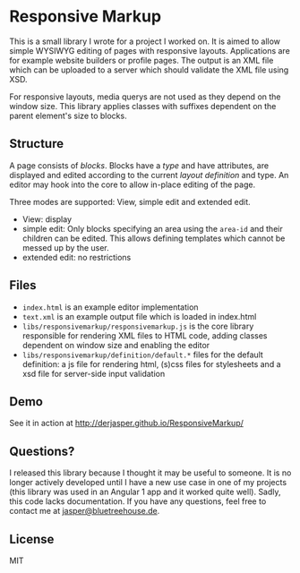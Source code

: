 Responsive Markup
=================


This is a small library I wrote for a project I worked on. It is aimed to allow simple WYSIWYG editing of pages with responsive layouts. Applications are for example website builders or profile pages.
The output is an XML file which can be uploaded to a server which should validate the XML file using XSD.

For responsive layouts, media querys are not used as they depend on the window size. This library applies classes with suffixes dependent on the parent element's size to blocks.


Structure
---------

A page consists of *blocks*. Blocks have a *type* and have attributes, are displayed and edited according to the current *layout definition* and type. An editor may hook into the core to allow in-place editing of the page.

Three modes are supported: View, simple edit and extended edit.

* View: display
* simple edit: Only blocks specifying an area using the `area-id` and their children can be edited. This allows defining templates which cannot be messed up by the user.
* extended edit: no restrictions


Files
-----

* `index.html` is an example editor implementation
* `text.xml` is an example output file which is loaded in index.html
* `libs/responsivemarkup/responsivemarkup.js` is the core library responsible for rendering XML files to HTML code, adding classes dependent on window size and enabling the editor
* `libs/responsivemarkup/definition/default.*` files for the default definition: a js file for rendering html, (s)css files for stylesheets and a xsd file for server-side input validation


Demo
----

See it in action at http://derjasper.github.io/ResponsiveMarkup/


Questions?
----------

I released this library because I thought it may be useful to someone. It is no longer actively developed until I have a new use case in one of my projects (this library was used in an Angular 1 app and it worked quite well). Sadly, this code lacks documentation. If you have any questions, feel free to contact me at jasper@bluetreehouse.de.


License
-------

MIT
